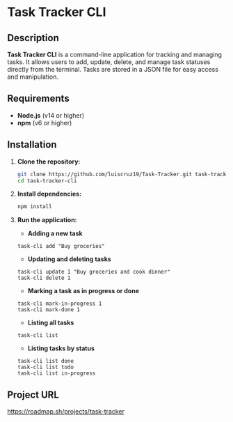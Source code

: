 # Task Tracker CLI

## Description

**Task Tracker CLI** is a command-line application for tracking and managing tasks. It allows users to add, update, delete, and manage task statuses directly from the terminal. Tasks are stored in a JSON file for easy access and manipulation.

## Requirements

- **Node.js** (v14 or higher)
- **npm** (v6 or higher)

## Installation

1. **Clone the repository:**

   ```bash
   git clone https://github.com/luiscruz19/Task-Tracker.git task-tracker-cli
   cd task-tracker-cli

2. **Install dependencies:**
   ```bash
   npm install
   ```
3. **Run the application:**
   
   - **Adding a new task**
   ```
   task-cli add "Buy groceries"
   ```

   - **Updating and deleting tasks**
   ```
   task-cli update 1 "Buy groceries and cook dinner"
   task-cli delete 1 
   ```

   - **Marking a task as in progress or done**
   ```
   task-cli mark-in-progress 1
   task-cli mark-done 1
   ```

   - **Listing all tasks**
   ```
   task-cli list
   ```

   - **Listing tasks by status**
   ```
   task-cli list done
   task-cli list todo
   task-cli list in-progress 
   ```


## Project URL
https://roadmap.sh/projects/task-tracker